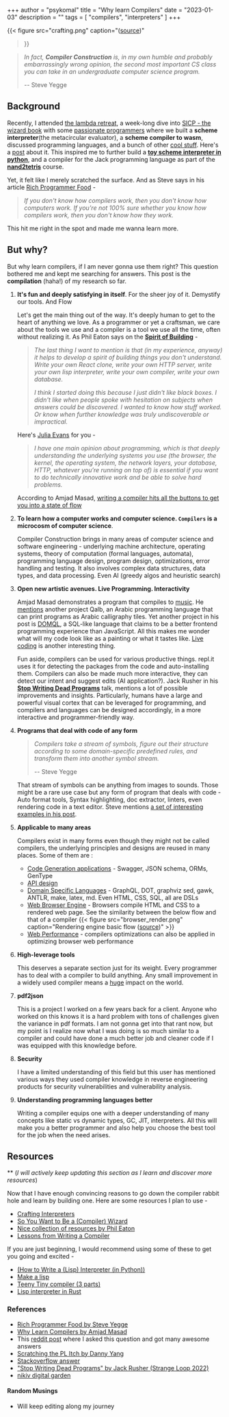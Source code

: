 +++
author = "psykomal"
title = "Why learn Compilers"
date = "2023-01-03"
description = ""
tags = [
    "compilers", "interpreters"
]
+++

{{< figure
		  src="crafting.png"
		  caption="([source](https://craftinginterpreters.com/a-map-of-the-territory.html))"
>}}

>   *In fact, **Compiler Construction** is, in my own humble and probably embarrassingly wrong opinion, the second most important CS class you can take in an undergraduate computer science program.*
>
>   -- Steve Yegge

## Background


Recently, I attended [the lambda retreat](https://anandology.com/lambda-retreat/), a week-long dive into [SICP - the wizard book](https://mitp-content-server.mit.edu/books/content/sectbyfn/books_pres_0/6515/sicp.zip/full-text/book/book.html) with some [passionate programmers](https://twitter.com/anandology/status/1603804285493743616?s=20) where we built a **scheme interpreter**(the metacircular evaluator), a **scheme compiler to wasm**, discussed programming languages, and a bunch of other [cool stuff](https://github.com/psykomal/lambda-retreat). Here's a [post](https://tarides.com/blog/2023-01-12-lambda-retreat-report) about it. This inspired me to further build a [**toy scheme interpreter in python**](https://github.com/psykomal/pylisp), and a compiler for the Jack programming language as part of the [**nand2tetris**](https://www.nand2tetris.org/) course.

Yet, it felt like I merely scratched the surface. And as Steve says in his article [Rich Programmer Food](http://steve-yegge.blogspot.com/2007/06/rich-programmer-food.html) - 

> *If you don't know how compilers work, then you don't know how computers work. If you're not 100% sure whether you know how compilers work, then you don't know how they work.*


This hit me right in the spot and made me wanna learn more. 

## But why?

But why learn compilers, if I am never gonna use them right? This question bothered me and kept me searching for answers. This post is the **compilation** (haha!) of my research so far. 


1. **It's fun and deeply satisfying in itself**. For the sheer joy of it. Demystify our tools. And Flow

	Let's get the main thing out of the way. It's deeply human to get to the heart of anything we love. As a programmer or yet a craftsman, we care about the tools we use and a compiler is a tool we use all the time, often without realizing it. As Phil Eaton says on the [**Spirit of Building**](https://letters.eatonphil.com/2023-01-01-letter-to-a-frontend-developer-asking-about-database-development.html) -

	> *The last thing I want to mention is that (in my experience, anyway) it helps to develop a spirit of building things you don't understand. Write your own React clone, write your own HTTP server, write your own lisp interpreter, write your own compiler, write your own database.*
	> 
	> *I think I started doing this because I just didn't like black boxes. I didn't like when people spoke with hesitation on subjects when answers *could* be discovered. I wanted to know how stuff worked. Or know when further knowledge was truly undiscoverable or impractical.*

	Here's [Julia Evans](https://jvns.ca/about/) for you -
	> *I have one main opinion about programming, which is that deeply understanding the underlying systems you use (the browser, the kernel, the operating system, the network layers, your database, HTTP, whatever you’re running on top of) is essential if you want to do technically innovative work and be able to solve hard problems.*

	According to Amjad Masad, [writing a compiler hits all the buttons to get you into a state of flow](https://amasad.me/compilers)

2. **To learn how a computer works and computer science. `Compilers` is a microcosm of computer science**. 

	Compiler Construction brings in many areas of computer science and software engineering - underlying machine architecture, operating systems, theory of computation (formal languages, automata), programming language design, program design, optimizations, error handling and testing. It also involves complex data structures, data types, and data processing. Even AI (greedy algos and heuristic search)

3. **Open new artistic avenues. Live Programming. Interactivity**

	Amjad Masad demonstrates a program that compiles to [music](http://soundofjs.com/). He [mentions](https://amasad.me/compilers) another project Qalb, an Arabic programming language that can print programs as Arabic calligraphy tiles. Yet another project in his post is [DOMQL](https://amasad.github.io/DOMQL/), a SQL-like language that claims to be a better frontend programming experience than JavaScript. All this makes me wonder what will my code look like as a painting or what it tastes like. [Live coding](https://github.com/toplap/awesome-livecoding) is another interesting thing.
	
	Fun aside, compilers can be used for various productive things. repl.it uses it for detecting the packages from the code and auto-installing them. Compilers can also be made much more interactive, they can detect our intent and suggest edits (AI application?). Jack Rusher in his **[Stop Writing Dead Programs](https://youtu.be/8Ab3ArE8W3s?list=PLcGKfGEEONaDO2dvGEdodnqG5cSnZ96W1)** talk, mentions a lot of possible improvements and insights. Particularly, humans have a large and powerful visual cortex that can be leveraged for programming, and compilers and languages can be designed accordingly, in a more interactive and programmer-friendly way.

4. **Programs that deal with code of any form**

	> *Compilers take a stream of symbols, figure out their structure according to some domain-specific predefined rules, and transform them into another symbol stream.*
	>
	> 	-- Steve Yegge

	That stream of symbols can be anything from images to sounds. Those might be a rare use case but any form of program that deals with code - Auto format tools, Syntax highlighting, doc extractor, linters, even rendering code in a text editor. Steve mentions [a set of interesting examples in his post](http://steve-yegge.blogspot.com/2007/06/rich-programmer-food.html).

5. **Applicable to many areas**

	Compilers exist in many forms even though they might not be called compilers, the underlying principles and designs are reused in many places. Some of them are :
	- [Code Generation applications](https://yangdanny97.github.io/blog/2022/09/03/scratching-the-pl-itch) - Swagger, JSON schema, ORMs, GenType 
	- [API design](https://yangdanny97.github.io/blog/2022/09/03/scratching-the-pl-itch) 
	- [Domain Specific Languages](https://tomassetti.me/domain-specific-languages/) - GraphQL, DOT, graphviz sed, gawk, ANTLR, make, latex, md. Even HTML, CSS, SQL, all are DSLs
	- [Web Browser Engine](https://web.dev/howbrowserswork/) - Browsers compile HTML and CSS to a rendered web page. See the similarity between the below flow and that of a compiler
			{{< figure
				  src="browser_render.png"
				  caption="Rendering engine basic flow ([source](https://web.dev/howbrowserswork/))"
				>}}
	- [Web Performance](https://yangdanny97.github.io/blog/2022/09/03/scratching-the-pl-itch) - compilers optimizations can also be applied in optimizing browser web performance


6. **High-leverage tools**

	This deserves a separate section just for its weight. Every programmer has to deal with a compiler to build anything. Any small improvement in a widely used compiler means a [huge](https://www.statista.com/statistics/627312/worldwide-developer-population/) impact on the world. 

7. **pdf2json**

	This is a project I worked on a few years back for a client. Anyone who worked on this knows it is a hard problem with tons of challenges given the variance in pdf formats. I am not gonna get into that rant now, but my point is I realize now what I was doing is so much similar to a compiler and could have done a much better job and cleaner code if I was equipped with this knowledge before.

8. **Security** 

	I have a limited understanding of this field but this user has mentioned various ways they used compiler knowledge in reverse engineering products for security vulnerabilities and vulnerability analysis.

9. **Understanding programming languages better**

	Writing a compiler equips one with a deeper understanding of many concepts like static vs dynamic types, GC, JIT, interpreters. All this will make you a better programmer and also help you choose the best tool for the job when the need arises.


## Resources

** (*I will actively keep updating this section as I learn and discover more resources*)

Now that I have enough convincing reasons to go down the compiler rabbit hole and learn by building one. Here are some resources I plan to use -

- [Crafting Interpreters](https://craftinginterpreters.com/)
- [So You Want to Be a (Compiler) Wizard](https://belkadan.com/blog/2016/05/So-You-Want-To-Be-A-Compiler-Wizard/)
- [Nice collection of resources by Phil Eaton](https://lists.eatonphil.com/compilers-and-interpreters.html)
- [Lessons from Writing a Compiler](https://borretti.me/article/lessons-writing-compiler)

If you are just beginning, I would recommend using some of these to get you going and excited -

- [(How to Write a (Lisp) Interpreter (in Python))](http://www.norvig.com/lispy.html)
- [Make a lisp](https://github.com/kanaka/mal)
- [Teeny Tiny compiler (3 parts)](https://austinhenley.com/blog/teenytinycompiler1.html)
- [Lisp interpreter in Rust](https://vishpat.github.io/lisp-rs/overview.html)


### References

- [Rich Programmer Food by Steve Yegge](http://steve-yegge.blogspot.com/2007/06/rich-programmer-food.html)
- [Why Learn Compilers by Amjad Masad](https://amasad.me/compilers)
- This [reddit post](https://www.reddit.com/r/Compilers/comments/101b6kb/why_should_i_learn_compilers/) where I asked this question and got many awesome answers
- [Scratching the PL Itch by Danny Yang](https://yangdanny97.github.io/blog/2022/09/03/scratching-the-pl-itch)
- [Stackoverflow answer](https://stackoverflow.com/a/733190)
- ["Stop Writing Dead Programs" by Jack Rusher (Strange Loop 2022)](https://youtu.be/8Ab3ArE8W3s?list=PLcGKfGEEONaDO2dvGEdodnqG5cSnZ96W1)
- [nikiv digital garden](https://wiki.nikiv.dev/compilers/)


#### Random Musings

- Will keep editing along my journey

